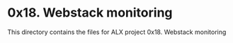 # 0x18. Webstack monitoring
This directory contains the files for ALX project 0x18. Webstack monitoring
